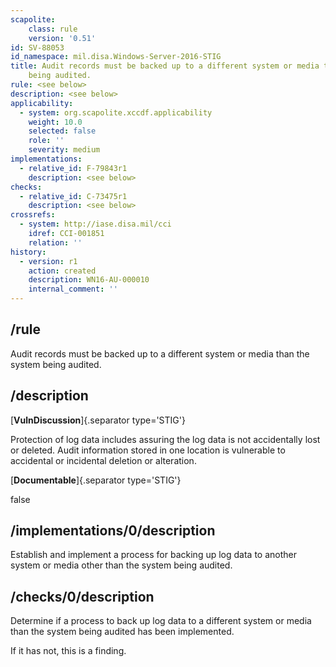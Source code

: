 ```yaml
---
scapolite:
    class: rule
    version: '0.51'
id: SV-88053
id_namespace: mil.disa.Windows-Server-2016-STIG
title: Audit records must be backed up to a different system or media than the system
    being audited.
rule: <see below>
description: <see below>
applicability:
  - system: org.scapolite.xccdf.applicability
    weight: 10.0
    selected: false
    role: ''
    severity: medium
implementations:
  - relative_id: F-79843r1
    description: <see below>
checks:
  - relative_id: C-73475r1
    description: <see below>
crossrefs:
  - system: http://iase.disa.mil/cci
    idref: CCI-001851
    relation: ''
history:
  - version: r1
    action: created
    description: WN16-AU-000010
    internal_comment: ''
---
```



## /rule

Audit records must be backed up to a different system or media than the system being audited.

## /description

[**VulnDiscussion**]{.separator type='STIG'}

Protection of log data includes assuring the log data is not accidentally lost or deleted. Audit information stored in one location is vulnerable to accidental or incidental deletion or alteration.

[**Documentable**]{.separator type='STIG'}

false

## /implementations/0/description

Establish and implement a process for backing up log data to another system or media other than the system being audited.

## /checks/0/description

Determine if a process to back up log data to a different system or media than the system being audited has been implemented.

If it has not, this is a finding.
